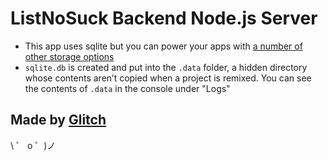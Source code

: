 # ListNoSuck Backend Node.js Server

- This app uses sqlite but you can power your apps with [a number of other storage options](https://glitch.com/storage)
- `sqlite.db` is created and put into the `.data` folder, a hidden directory whose contents aren’t copied when a project is remixed. You can see the contents of `.data` in the console under "Logs"


## Made by [Glitch](https://glitch.com/)

\ ゜ o ゜)ノ
